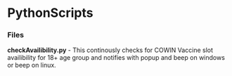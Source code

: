 # PythonScripts

### Files
**checkAvailibility.py** - This continously checks for COWIN Vaccine slot availibility for 18+ age group and notifies with popup and beep on windows or beep on linux. 
